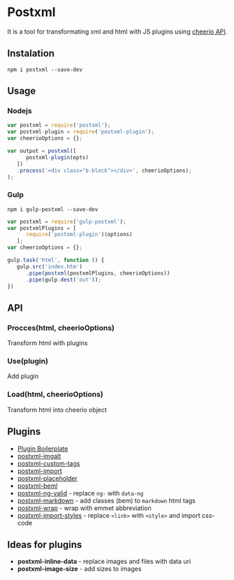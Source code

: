 # Postxml

It is a tool for transformating xml and html with JS plugins using [cheerio API](http://cheeriojs.github.io/cheerio/).

## Instalation

`npm i postxml --save-dev`

## Usage

### Nodejs
```js
var postxml = require('postxml');
var postxml-plugin = require('postxml-plugin');
var cheerioOptions = {};

var output = postxml([
      postxml-plugin(opts)
   ])
   .process('<div class="b-block"></div>', cheerioOptions);
);
```

### Gulp

`npm i gulp-postxml --save-dev`
```js
var postxml = require('gulp-postxml');
var postxmlPlugins = [
      require('postxml-plugin')(options)
   ];
var cheerioOptions = {};

gulp.task('html', function () {
   gulp.src('index.htm')
      .pipe(postxml(postxmlPlugins, cheerioOptions))
      .pipe(gulp.dest('out'));
})
```

## API

### Procces(html, cheerioOptions)
Transform html with plugins

### Use(plugin)
Add plugin

### Load(html, cheerioOptions)
Transform html into cheerio object

## Plugins
* [Plugin Boilerplate](https://github.com/postxml/postxml-plugin-boilerplate)
* [postxml-imgalt](https://github.com/postxml/postxml-imgalt)
* [postxml-custom-tags](https://github.com/postxml/postxml-custom-tags)
* [postxml-import](https://github.com/postxml/postxml-import)
* [postxml-placeholder](https://github.com/postxml/postxml-placeholder)
* [postxml-beml](https://github.com/postxml/postxml-beml)
* [postxml-ng-valid](https://github.com/postxml/postxml-ng-valid) - replace `ng-` with `data-ng`
* [postxml-markdown](https://github.com/postxml/postxml-markdown) - add classes (bem) to `markdown` html tags
* [postxml-wrap](https://github.com/postxml/postxml-wrap) - wrap with emmet abbreviation
* [postxml-import-styles](https://github.com/postxml/postxml-import-styles) - replace `<link>` with `<style>` and import css-code


## Ideas for plugins
* **postxml-inline-data** - replace images and files with data uri
* **postxml-image-size** - add sizes to images
